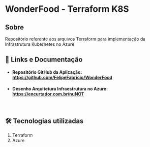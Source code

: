 
# WonderFood - Terraform K8S

## Sobre
Repositório referente aos arquivos Terraform para implementação da Infrastrutura Kubernetes no Azure
<br>

## :scroll: Links e Documentação
- #### Repositório GitHub da Aplicação: https://github.com/FelipeFabricio/WonderFood
- ####  Desenho Arquitetura Infraestrutura no Azure: https://encurtador.com.br/nuNOT
<br>

## :hammer_and_wrench:  Tecnologias utilizadas

1.  Terraform
2.  Azure
<br>
